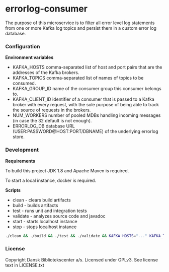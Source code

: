 errorlog-consumer
=================

The purpose of this microservice is to filter all error level log statements
from one or more Kafka log topics and persist them in a custom error log
database.

### Configuration

**Environment variables**

* KAFKA_HOSTS comma-separated list of host and port pairs that are the addresses of the Kafka brokers.
* KAFKA_TOPICS comma-separated list of names of topics to be consumed.
* KAFKA_GROUP_ID name of the consumer group this consumer belongs to.
* KAFKA_CLIENT_ID identifier of a consumer that is passed to a Kafka broker with every request, with 
the sole purpose of being able to track the source of requests in the brokers.
* NUM_WORKERS number of pooled MDBs handling incoming messages (in case the 32 default is not enough).
* ERRORLOG_DB database URL (USER:PASSWORD@HOST:PORT/DBNAME) of the underlying errorlog store.

### Development

**Requirements**

To build this project JDK 1.8 and Apache Maven is required.

To start a local instance, docker is required.

**Scripts**
* clean - clears build artifacts
* build - builds artifacts
* test - runs unit and integration tests
* validate - analyzes source code and javadoc
* start - starts localhost instance
* stop - stops localhost instance

```bash
./clean && ./build && ./test && ./validate && KAFKA_HOSTS="..." KAFKA_TOPICS="..." ./start
```


### License

Copyright Dansk Bibliotekscenter a/s. Licensed under GPLv3.
See license text in LICENSE.txt